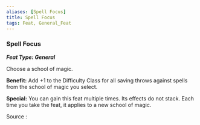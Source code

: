 ```yaml
---
aliases: [Spell Focus]
title: Spell Focus
tags: Feat, General_Feat
---
```

### Spell Focus 
***Feat Type: General***

Choose a school of magic.

**Benefit:** Add +1 to the Difficulty Class for all saving throws
against spells from the school of magic you select.

**Special:** You can gain this feat multiple times. Its effects do not
stack. Each time you take the feat, it applies to a new school of magic.


Source :